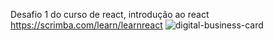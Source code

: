 Desafio 1 do curso de react, introdução ao react
https://scrimba.com/learn/learnreact
![digital-business-card](https://user-images.githubusercontent.com/117361090/214138476-3a7eaa54-ac5c-474b-a14b-d2fab115c92f.png)
